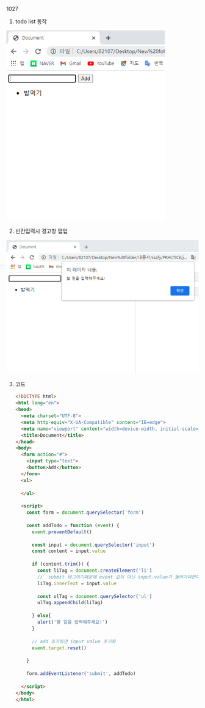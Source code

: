 

1027 



1.  todo list 동작

   ![image-20211027175752455](workshop.assets/image-20211027175752455.png)

2.  빈칸입력시 경고창 팝업



![image-20211027175723044](workshop.assets/image-20211027175723044.png)



3. 코드 

   ```html
   <!DOCTYPE html>
   <html lang="en">
   <head>
     <meta charset="UTF-8">
     <meta http-equiv="X-UA-Compatible" content="IE=edge">
     <meta name="viewport" content="width=device-width, initial-scale=1.0">
     <title>Document</title>
   </head>
   <body>
     <form action="#">
       <input type="text">
       <button>Add</button>
     </form>
     <ul>
   
     </ul>
   
     <script>
       const form = document.querySelector('form')
       
       const addTodo = function (event) {
         event.preventDefault()
   
         const input = document.querySelector('input')
         const content = input.value
   
         if (content.trim()) {
           const liTag = document.createElement('li')
           //  submit 테그이기때문에 event 값이 아닌 input.value가 들어가야한다.
           liTag.innerText = input.value
     
           const ulTag = document.querySelector('ul')
           ulTag.appendChild(liTag)
   
         } else{
           alert('할 일을 입력해주세요!')
         }
   
         // add 추가하면 input value 초기화
         event.target.reset()
         
       }
   
       form.addEventListener('submit', addTodo)
       
     </script>
   </body>
   </html>
   ```

   

